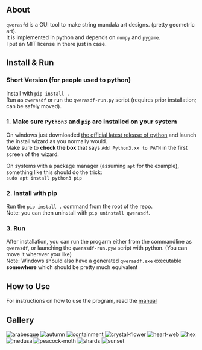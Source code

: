 ## About
`qwerasfd` is a GUI tool to make string mandala art designs. (pretty geometric art).  
It is implemented in python and depends on `numpy` and `pygame`.  
I put an MIT license in there just in case.  

## Install & Run

### Short Version (for people used to python)
Install with `pip install .`  
Run as `qwerasdf` or run the `qwerasdf-run.py` script (requires prior installation; can be safely moved).  

### 1. Make sure `Python3` and `pip` are installed on your system
On windows just downloaded [the official latest release of python](https://www.python.org/downloads/windows/)
and launch the install wizard as you normally would.  
Make sure to **check the box** that says `Add Python3.xx to PATH` in the first screen of the wizard.

On systems with a package manager (assuming `apt` for the example), something like this should do the trick:  
`sudo apt install python3 pip`

### 2. Install with pip
Run the `pip install .` command from the root of the repo.  
Note: you can then uninstall with `pip uninstall qwerasdf`.  

### 3. Run
After installation, you can run the progarm either from the commandline as `qwerasdf`,
or launching the `qwerasdf-run.pyw` script with python. (You can move it wherever you like)  
Note: Windows should also have a generated `qwerasdf.exe` executable **somewhere** which should be pretty much equivalent


## How to Use
For instructions on how to use the program, read the [manual](manual.md)

## Gallery
![arabesque](gallery/arabesque.png)
![autumn](gallery/autumn.png)
![containment](gallery/containment.png)
![crystal-flower](gallery/crystal-flower.png)
![heart-web](gallery/heart-web.png)
![hex](gallery/hex.png)
![medusa](gallery/medusa.png)
![peacock-moth](gallery/peacock-moth.png)
![shards](gallery/shards.png)
![sunset](gallery/sunset.png)
